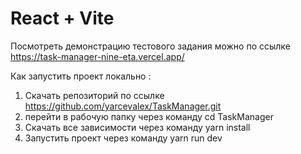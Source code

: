 # React + Vite

Посмотреть демонстрацию тестового задания можно по ссылке https://task-manager-nine-eta.vercel.app/

Как запустить проект локально :
1) Скачать репозиторий по ссылке https://github.com/yarcevalex/TaskManager.git
2) перейти в рабочую папку через команду   cd TaskManager
3) Скачать все зависимости через команду   yarn install
4) Запустить проект через команду          yarn run dev

